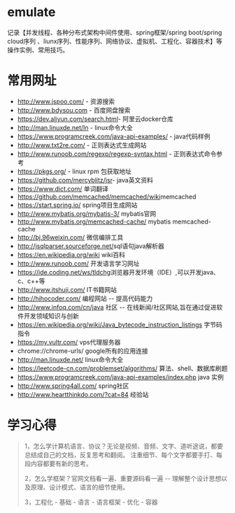 # emulate
记录【并发线程、各种分布式架构中间件使用、spring框架/spring boot/spring cloud序列 、liunx序列、性能序列、网络协议、虚拟机、工程化、容器技术】等操作实例、常用技巧。

# 常用网址

- <http://www.jspoo.com/> - 资源搜索
- <http://www.bdysou.com> - 百度网盘搜索
- <https://dev.aliyun.com/search.html>- 阿里云docker仓库
- <http://man.linuxde.net/ln> - linux命令大全
- <https://www.programcreek.com/java-api-examples/> - java代码样例
- <http://www.txt2re.com/> - 正则表达式生成网站
- <http://www.runoob.com/regexp/regexp-syntax.html> - 正则表达式命令参考
- <https://pkgs.org/> - linux rpm 包获取地址
- <https://github.com/mercyblitz/jsr>- java英文资料
- <https://www.dict.com/> 单词翻译
- <https://github.com/memcached/memcached/wiki>memcached
- <https://start.spring.io/> spring项目生成网站
- <http://www.mybatis.org/mybatis-3/> mybatis官网
- <http://www.mybatis.org/memcached-cache/> mybatis memcached-cache
- <http://bj.96weixin.com/> 微信编排工具
- <http://jsqlparser.sourceforge.net/>sql语句java解析器
- <https://en.wikipedia.org/wiki> wiki百科
- <http://www.runoob.com/> 开发语言学习网址
- <https://ide.coding.net/ws/tldchg>浏览器开发环境（IDE）,可以开发java、c、c++等
- <http://www.itshuji.com/>  IT书籍网站
- <http://hihocoder.com/>  编程网站 -- 提高代码能力
- <http://www.infoq.com/cn/java> 社区 -- 在线新闻/社区网站,旨在通过促进软件开发领域知识与创新
- <https://en.wikipedia.org/wiki/Java_bytecode_instruction_listings> 字节码指令
- https://my.vultr.com/ vps代理服务器
- chrome://chrome-urls/ google所有的应用连接
- http://man.linuxde.net/ linux命令大全
- https://leetcode-cn.com/problemset/algorithms/ 算法、shell、数据库刷题
- https://www.programcreek.com/java-api-examples/index.php java 实例
- http://www.spring4all.com/ spring社区
- http://www.heartthinkdo.com/?cat=84 经验站

# 学习心得

> 1，怎么学计算机语言、协议？无论是视频、音频、文字、道听途说，都要总结成自己的文档，反复思考和翻阅。 注重细节、每个文字都要手打、每段内容都要有新的思考。
>
> 2，怎么学框架？官网文档看一遍、重要源码看一遍 -- 理解整个设计思想以及原理、设计模式、语言的细节使用。
>
> 3，工程化 - 基础 - 语言 - 语言框架 - 优化 - 容器

